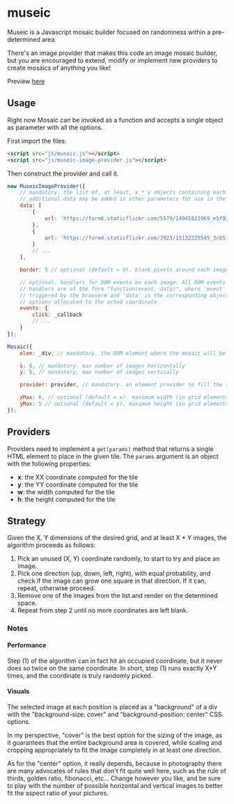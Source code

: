 museic
======

Museic is a Javascript mosaic builder focused on randomness within a pre-determined area.

There's an image provider that makes this code an image mosaic builder, but you are encouraged to extend,
modify or implement new providers to create mosaics of anything you like!


Preview [here](https://rawgit.com/bugflux/museic/master/example/index.html)

## Usage

Right now Mosaic can be invoked as a function and accepts a single object as parameter with all the options.

First import the files:

```html
<script src="js/museic.js"></script>
<script src="js/museic-image-provider.js"></script>
```

Then construct the provider and call it.

```javascript
new MuseicImageProvider({
	// mandatory. the list of, at least, x * y objects containing each image identified by "url"
	// additional data may be added in other parameters for use in the event handlers.
	data: [
		{
			url: 'https://farm6.staticflickr.com/5579/14945523969_e5f92943f2_z.jpg'
		},
		{
			url: 'https://farm4.staticflickr.com/3923/15132225545_3c6538edac_z.jpg'
		}
		// ...
	],

	border: 5 // optional (default = 0). blank pixels around each image 

	// optional. handlers for DOM events on each image. All DOM events are supported.
	// handlers are of the form "function(event, data)", where 'event' is the original event
	// triggered by the browserm and 'data' is the corresponding object provided in the initial
	// options allocated to the acted coordinate
	events: {
		click: _callback
		// ...
	}
});

Mosaic({
	elem: _div, // mandatory. the DOM element where the mosaic will be added

	x: 6, // mandatory. max number of images horizontally
	y: 5, // mandatory. max number of images vertically

	provider: provider, // mandatory. an element provider to fill the tiles

	xMax: 6, // optional (default = x). maximum width (in grid elements) for each individual element
	yMax: 5 // optional (default = y). maximum height (in grid elements) for each individual element
});
```

## Providers

Providers need to implement a `get(params)` method that returns a single HTML element to place in the given tile. The `params` argument is an object with the following properties:

* **x**: the XX coordinate computed for the tile
* **y**: the YY coordinate computed for the tile
* **w**: the width computed for the tile
* **h**: the height computed for the tile


## Strategy

Given the X, Y dimensions of the desired grid, and at least X * Y images, the algorithm proceeds as follows:

1. Pick an unused (X, Y) coordinate randomly, to start to try and place an image.
2. Pick one direction (up, down, left, right), with equal probability, and check if the image can grow one square in that direction. If it can, repeat, otherwise proceed.
3. Remove one of the images from the list and render on the determined space.
4. Repeat from step 2 until no more coordinates are left blank.

### Notes

#### Performance
Step (1) of the algorithm can in fact hit an occupied coordinate, but it never does so twice on the same coordinate. In short, step (1) runs exactly X*Y times, and the coordinate is truly randomly picked.

#### Visuals
The selected image at each position is placed as a "background" of a div with the "background-size: cover" and "background-position: center" CSS options.

In my perspective, "cover" is the best option for the sizing of the image, as it guarantees that the entire background area is covered, while scaling and cropping appropriately to fit the image completely in at least one direction.

As for the "center" option, it really depends, because in photography there are many advocates of rules that don't fit quite well here, such as the rule of thirds, golden ratio, fibonacci, etc... Change however you like, and be sure to play with the number of possible horizontal and vertical images to better fit the aspect ratio of your pictures.